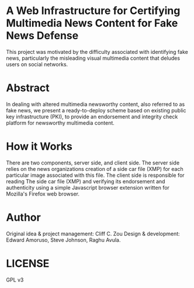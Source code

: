 # A Web Infrastructure for Certifying Multimedia News Content for Fake News Defense
This project was motivated by the difficulty associated with identifying fake news,
particularly the misleading visual multimedia content that deludes users on social
networks.  

# Abstract
In dealing with altered multimedia newsworthy content, also referred to as fake
news, we present a ready-to-deploy scheme based on existing public key
infrastructure (PKI), to provide an endorsement and integrity check platform for
newsworthy multimedia content.  

# How it Works
There are two components, server side, and client side.  The server side relies
on the news organizations creation of a side car file (XMP) for each particular
image associated with this file.  The client side is responsible for reading The
side car file (XMP) and verifying its endorsement and authenticity using
a simple Javascript browser extension written for Mozilla's Firefox web browser.

# Author
Original idea & project management: Cliff C. Zou
Design & development: Edward Amoruso, Steve Johnson, Raghu Avula.

# LICENSE
GPL v3

